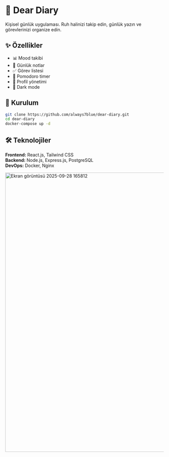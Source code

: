 # 📖 Dear Diary

Kişisel günlük uygulaması. Ruh halinizi takip edin, günlük yazın ve görevlerinizi organize edin.

## ✨ Özellikler

- 📊 Mood takibi
- 📝 Günlük notlar
- ✅ Görev listesi
- 🍅 Pomodoro timer
- 👤 Profil yönetimi
- 🌙 Dark mode

## 🚀 Kurulum

```bash
git clone https://github.com/always7blue/dear-diary.git
cd dear-diary
docker-compose up -d
```


## 🛠️ Teknolojiler

**Frontend:** React.js, Tailwind CSS  
**Backend:** Node.js, Express.js, PostgreSQL  
**DevOps:** Docker, Nginx


<img width="1315" height="886" alt="Ekran görüntüsü 2025-09-28 165812" src="https://github.com/user-attachments/assets/e04d2ba4-887d-4adc-9266-073348f74207" />
